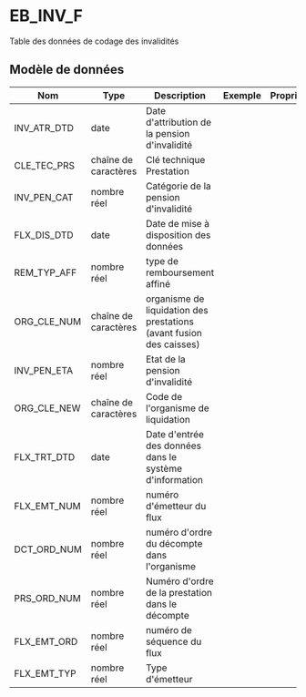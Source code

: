 # EB_INV_F

Table des données de codage des invalidités


## Modèle de données

|Nom|Type|Description|Exemple|Propriétés|
|-|-|-|-|-|
|INV_ATR_DTD|date|Date d'attribution de la pension d'invalidité|||
|CLE_TEC_PRS|chaîne de caractères|Clé technique Prestation|||
|INV_PEN_CAT|nombre réel|Catégorie de la pension d'invalidité|||
|FLX_DIS_DTD|date|Date de mise à disposition des données|||
|REM_TYP_AFF|nombre réel|type de remboursement affiné|||
|ORG_CLE_NUM|chaîne de caractères|organisme de liquidation des prestations (avant fusion des caisses)|||
|INV_PEN_ETA|nombre réel|Etat de la pension d'invalidité|||
|ORG_CLE_NEW|chaîne de caractères|Code de l'organisme de liquidation|||
|FLX_TRT_DTD|date|Date d'entrée des données dans le système d'information|||
|FLX_EMT_NUM|nombre réel|numéro d'émetteur du flux|||
|DCT_ORD_NUM|nombre réel|numéro d'ordre du décompte dans l'organisme|||
|PRS_ORD_NUM|nombre réel|Numéro d'ordre de la prestation dans le décompte|||
|FLX_EMT_ORD|nombre réel|numéro de séquence du flux|||
|FLX_EMT_TYP|nombre réel|Type d'émetteur|||
